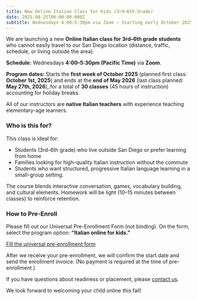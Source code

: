 ```yaml
---
title: New Online Italian Class for Kids (3rd–6th Grade)
date: 2025-08-25T00:00:00.000Z
subtitle: Wednesdays 4:00–5:30pm via Zoom – Starting early October 2025
---
```


We are launching a new **Online Italian class for 3rd–6th grade students** who cannot easily travel to our San Diego location (distance, traffic, schedule, or living outside the area).

**Schedule:** Wednesdays **4:00–5:30pm (Pacific Time)** via **Zoom**. 

**Program dates:** Starts the **first week of October 2025** (planned first class: **October 1st, 2025**) and ends at the **end of May 2026** (last class planned: **May 27th, 2026**), for a total of **30 classes** (45 hours of instruction) accounting for holiday breaks.


All of our instructors are **native Italian teachers** with experience teaching elementary-age learners.

### Who is this for?

This class is ideal for:

* Students (3rd–6th grade) who live outside San Diego or prefer learning from home
* Families looking for high-quality Italian instruction without the commute
* Students who want structured, progressive Italian language learning in a small-group setting.

The course blends interactive conversation, games, vocabulary building, and cultural elements. Homework will be light (10–15 minutes between classes) to reinforce retention.

### How to Pre-Enroll

Please fill out our Universal Pre-Enrollment Form (not binding). On the form, select the program option: **“Italian online for kids.”**

<div class="tc">
<a href="https://docs.google.com/forms/d/e/1FAIpQLSd4sac0Y2wdTd9gm2AF1Y9uuVPPyJzHfHEphJPA1iYPkrP43g/viewform?usp=sf_link" class="btn raise">Fill the universal pre-enrollment form</a>
</div>

After we receive your pre-enrollment, we will confirm the start date and send the enrollment invoice. (No payment is required at the time of pre-enrollment.)

If you have questions about readiness or placement, please [contact us](/contact).

We look forward to welcoming your child online this fall!
